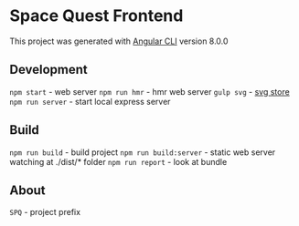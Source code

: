 # Space Quest Frontend
This project was generated with [Angular CLI](https://github.com/angular/angular-cli) version 8.0.0

## Development
`npm start` - web server
`npm run hmr` - hmr web server
`gulp svg` - [svg store](http://wsm-0911:3003/other/svg-store) 
`npm run server` - start local express server

## Build
`npm run build` - build project
`npm run build:server` - static web server watching at ./dist/* folder 
`npm run report` - look at bundle

## About
`SPQ` - project prefix
